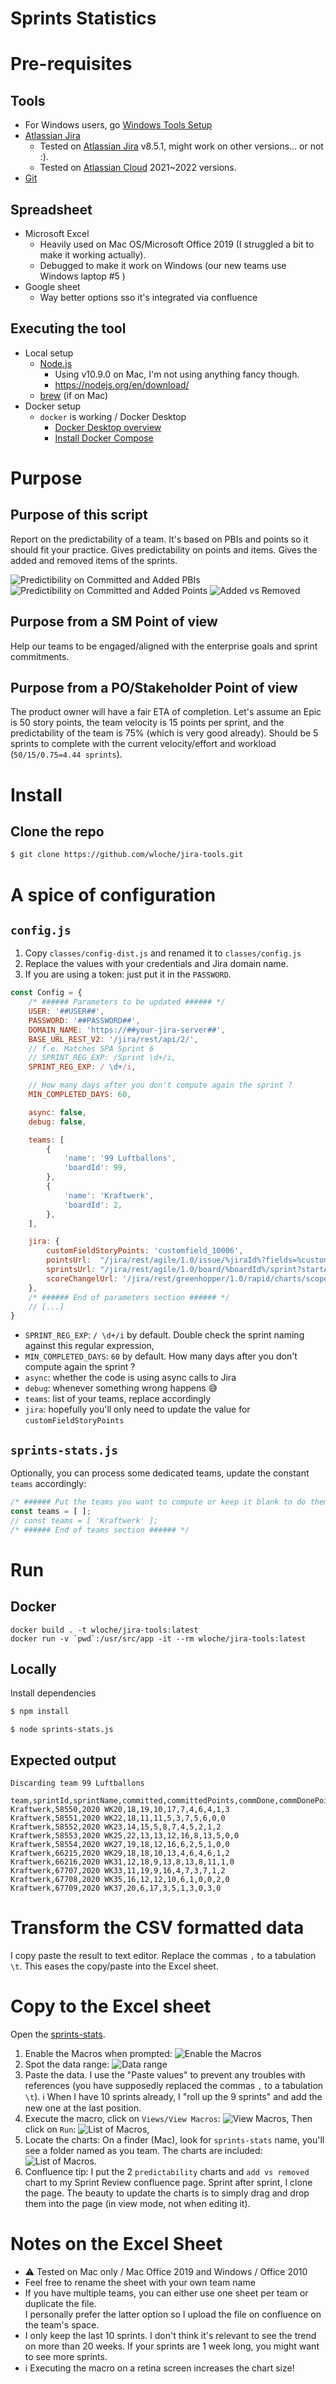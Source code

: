 # Sprints Statistics

# Pre-requisites

## Tools
- For Windows users, go [Windows Tools Setup](windows-tools-setup.md)
- [Atlassian Jira](https://www.atlassian.com/software/jira) 
    - Tested on [Atlassian Jira](https://www.atlassian.com/software/jira) v8.5.1, might work on other versions... or not :).
    - Tested on [Atlassian Cloud](https://confluence.atlassian.com/cloud/blog/2022/03/atlassian-cloud-changes-feb-28-to-mar-7-2022) 2021~2022 versions.
- [Git](https://git-scm.com/download)

## Spreadsheet
- Microsoft Excel
  - Heavily used on Mac OS/Microsoft Office 2019 (I struggled a bit to make it working actually).
  - Debugged to make it work on Windows (our new teams use Windows laptop #5 )
- Google sheet
  - Way better options sso it's integrated via confluence

## Executing the tool
- Local setup
  - [Node.js](https://nodejs.org/en/)
    - Using v10.9.0 on Mac, I'm not using anything fancy though.
    - https://nodejs.org/en/download/
  - [brew](https://brew.sh/) (if on Mac)
- Docker setup
  - `docker` is working / Docker Desktop
    - [Docker Desktop overview](https://docs.docker.com/desktop/)
    - [Install Docker Compose](https://docs.docker.com/compose/install/)

# Purpose
## Purpose of this script
Report on the predictability of a team. It's based on PBIs and points so it should fit your practice.
Gives predictability on points and items. Gives the added and removed items of the sprints.

![Predictibility on Committed and Added PBIs](Kraftwerk/Predictability%20on%20Committed%20and%20Added%20PBIs.png)
![Predictibility on Committed and Added Points](Kraftwerk/Predictability%20on%20Committed%20and%20Added%20Points.png)
![Added vs Removed](Kraftwerk/Added%20vs%20Removed.png)

## Purpose from a SM Point of view
Help our teams to be engaged/aligned with the enterprise goals and sprint commitments.

## Purpose from a PO/Stakeholder Point of view
The product owner will have a fair ETA of completion.
Let's assume an Epic is 50 story points, the team velocity is 15 points per sprint, and the predictability of the team is 75% (which is very good already).
Should be 5 sprints to complete with the current velocity/effort and workload (`50/15/0.75=4.44 sprints`). 

# Install
## Clone the repo
```bash
$ git clone https://github.com/wloche/jira-tools.git
```

# A spice of configuration

## `config.js`
1. Copy `classes/config-dist.js` and renamed it to `classes/config.js`
2. Replace the values with your credentials and Jira domain name.
3. If you are using a token: just put it in the `PASSWORD`. 

```javascript
const Config = {
    /* ###### Parameters to be updated ###### */
    USER: '##USER##',
    PASSWORD: '##PASSWORD##',
    DOMAIN_NAME: 'https://##your-jira-server##',
    BASE_URL_REST_V2: '/jira/rest/api/2/',
    // f.e. Matches SPA Sprint 6
    // SPRINT_REG_EXP: /Sprint \d+/i,
    SPRINT_REG_EXP: / \d+/i,

    // How many days after you don't compute again the sprint ?
    MIN_COMPLETED_DAYS: 60,

    async: false,
    debug: false,

    teams: [
        {
            'name': '99 Luftballons',
            'boardId': 99,
        },
        {
            'name': 'Kraftwerk',
            'boardId': 2,
        },
    ],

    jira: {
        customFieldStoryPoints: 'customfield_10006',
        pointsUrl:  "/jira/rest/agile/1.0/issue/%jiraId%?fields=%customFieldStoryPoints%,issuetype",
        sprintsUrl: "/jira/rest/agile/1.0/board/%boardId%/sprint?startAt=%startAt%",
        scoreChangelUrl: '/jira/rest/greenhopper/1.0/rapid/charts/scopechangeburndownchart?rapidViewId=%boardId%&sprintId=%sprintId%',
    },
    /* ###### End of parameters section ###### */
    // [...]
}
```

- `SPRINT_REG_EXP`: `/ \d+/i` by default. Double check the sprint naming against this regular expression,
- `MIN_COMPLETED_DAYS`: `60` by default. How many days after you don't compute again the sprint ?
- `async`: whether the code is using async calls to Jira
- `debug`: whenever something wrong happens :sweat_smile:
- `teams`: list of your teams, replace accordingly
- `jira`: hopefully you'll only need to update the value for `customFieldStoryPoints`

## `sprints-stats.js`
Optionally, you can process some dedicated teams, update the constant `teams` accordingly:

```javascript
/* ###### Put the teams you want to compute or keep it blank to do them all ###### */
const teams = [ ];
// const teams = [ 'Kraftwerk' ];
/* ###### End of teams section ###### */
```

# Run
## Docker
```shell
docker build . -t wloche/jira-tools:latest
docker run -v `pwd`:/usr/src/app -it --rm wloche/jira-tools:latest
```

## Locally
Install dependencies
```bash
$ npm install
```

```shell
$ node sprints-stats.js 
```

## Expected output
```shell
Discarding team 99 Luftballons

team,sprintId,sprintName,committed,committedPoints,commDone,commDonePoints,added,addedPoints,addedDone,addedDonePoints,removed,removedPoints
Kraftwerk,58550,2020 WK20,18,19,10,17,7,4,6,4,1,3
Kraftwerk,58551,2020 WK22,18,11,11,5,3,7,5,6,0,0
Kraftwerk,58552,2020 WK23,14,15,5,8,7,4,5,2,1,2
Kraftwerk,58553,2020 WK25,22,13,13,12,16,8,13,5,0,0
Kraftwerk,58554,2020 WK27,19,18,12,16,6,2,5,1,0,0
Kraftwerk,66215,2020 WK29,18,18,10,13,4,6,4,6,1,2
Kraftwerk,66216,2020 WK31,12,18,9,13,8,13,8,11,1,0
Kraftwerk,67707,2020 WK33,11,19,9,16,4,7,3,7,1,2
Kraftwerk,67708,2020 WK35,16,12,12,10,6,1,0,0,2,0
Kraftwerk,67709,2020 WK37,20,6,17,3,5,1,3,0,3,0
```

# Transform the CSV formatted data
I copy paste the result to text editor. Replace the commas `,` to a tabulation `\t`.
This eases the copy/paste into the Excel sheet.

# Copy to the Excel sheet
Open the [sprints-stats](../../assets/sprints-stats.xlsm).

1. Enable the Macros when prompted:
![Enable the Macros](images/excel-enable-macros.png)
2. Spot the data range:
![Data range](images/excel-data-range.png)
3. Paste the data.
I use the "Paste values" to prevent any troubles with references (you have supposedly replaced the commas `,` to a tabulation `\t`).
:information_source: When I have 10 sprints already, I "roll up the 9 sprints" and add the new one at the last position.
4. Execute the macro, click on `Views/View Macros`:
![View Macros](images/excel-view-macros.png),
Then click on `Run`:
![List of Macros](images/excel-macros.png),
5. Locate the charts:
On a finder (Mac), look for `sprints-stats` name, you'll see a folder named as you team.
The charts are included:
![List of Macros](images/finder-locate-charts.png).
6. Confluence tip:
I put the 2 `predictability` charts and `add vs removed` chart to my Sprint Review confluence page.
Sprint after sprint, I clone the page. The beauty to update the charts is to simply drag and drop them into the page (in view mode, not when editing it).

# Notes on the Excel Sheet
- :warning: Tested on Mac only / Mac Office 2019 and Windows / Office 2010
- Feel free to rename the sheet with your own team name
- If you have multiple teams, you can either use one sheet per team or duplicate the file.\
I personally prefer the latter option so I upload the file on confluence on the team's space. 
- I only keep the last 10 sprints. I don't think it's relevant to see the trend on more than 20 weeks.
If your sprints are 1 week long, you might want to see more sprints.
- :information_source: Executing the macro on a retina screen increases the chart size!

